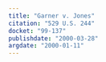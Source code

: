 ```yaml
---
title: "Garner v. Jones"
citation: "529 U.S. 244"
docket: "99-137"
publishdate: "2000-03-28"
argdate: "2000-01-11"
---
```


